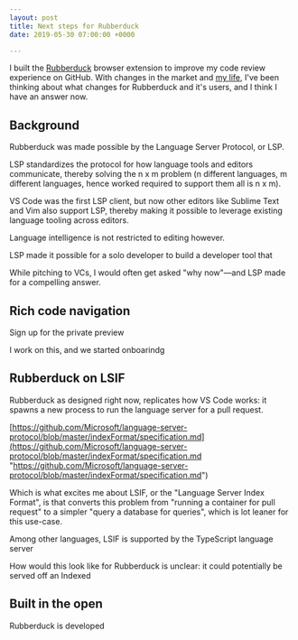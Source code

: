 ```yaml
---
layout: post
title: Next steps for Rubberduck
date: 2019-05-30 07:00:00 +0000

---
```

I built the [Rubberduck](https://www.rubberduck.io/) browser extension to improve my code review experience on GitHub. With changes in the market and [my life](/2019/microsoft), I've been thinking about what changes for Rubberduck and it's users, and I think I have an answer now.

## Background

Rubberduck was made possible by the Language Server Protocol, or LSP.

LSP standardizes the protocol for how language tools and editors communicate, thereby solving the n x m problem (n different languages, m different languages, hence worked required to support them all is n x m).

VS Code was the first LSP client, but now other editors like Sublime Text and Vim also support LSP, thereby making it possible to leverage existing language tooling across editors.

Language intelligence is not restricted to editing however.

LSP made it possible for a solo developer to build a developer tool that

While pitching to VCs, I would often get asked "why now"—and LSP made for a compelling answer.

## Rich code navigation

Sign up for the private preview

I work on this, and we started onboarindg

## Rubberduck on LSIF

Rubberduck as designed right now, replicates how VS Code works: it spawns a new process to run the language server for a pull request.

[https://github.com/Microsoft/language-server-protocol/blob/master/indexFormat/specification.md](https://github.com/Microsoft/language-server-protocol/blob/master/indexFormat/specification.md "https://github.com/Microsoft/language-server-protocol/blob/master/indexFormat/specification.md")

Which is what excites me about LSIF, or the "Language Server Index Format", is that converts this problem from "running a container for pull request" to a simpler "query a database for queries", which is lot leaner for this use-case.

Among other languages, LSIF is supported by the TypeScript language server

How would this look like for Rubberduck is unclear: it could potentially be served off an Indexed

## Built in the open

Rubberduck is developed